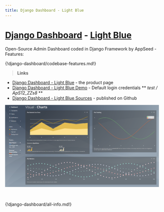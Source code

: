 ```yaml
---
title: Django Dashboard - Light Blue
---
```


# [Django Dashboard](http://appseed.us/admin-dashboards/django) - [Light Blue](https://appseed.us/admin-dashboards/django-dashboard-light-blue)

Open-Source Admin Dashboard coded in Django Framework by AppSeed - Features:

{!django-dashboard/codebase-features.md!}

> **Links**

- [Django Dashboard - Light Blue](https://appseed.us/admin-dashboards/django-dashboard-light-blue) - the product page
- [Django Dashboard - Light Blue Demo](https://django-dashboard-light-blue.appseed.us/login/) - Default login credentials ** *test / ApS12_ZZs8* **
- [Django Dashboard - Light Blue Sources](https://github.com/app-generator/django-dashboard-light-blue) - published on Github

![Django Dashboard - Light Blue Design, admin dashboard starter coded in Django Framework by AppSeed.](https://raw.githubusercontent.com/app-generator/static/master/products/django-dashboard-light-blue-screen.png) 

<br />

{!django-dashboard/all-info.md!}
